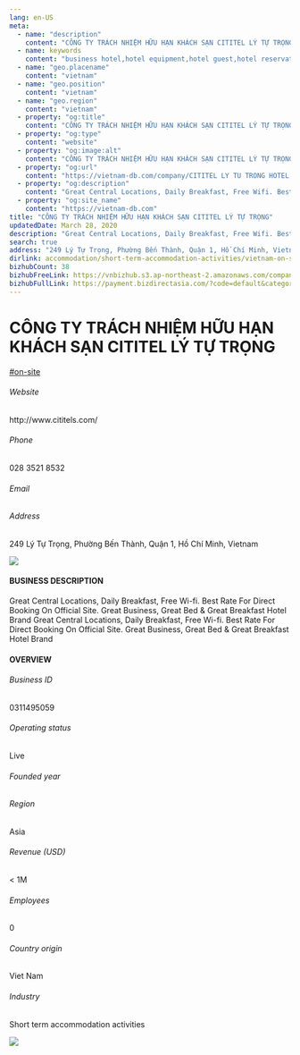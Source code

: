 ```yaml
---
lang: en-US
meta:
  - name: "description"
    content: "CÔNG TY TRÁCH NHIỆM HỮU HẠN KHÁCH SẠN CITITEL LÝ TỰ TRỌNG"
  - name: keywords
    content: "business hotel,hotel equipment,hotel guest,hotel reservation,leisure hotel,on site,resort,resort hotels,tourism,travelers,vacation,vacation,vacation,vacation,vacation,vietnam-on-site-companies"
  - name: "geo.placename"
    content: "vietnam"
  - name: "geo.position"
    content: "vietnam"
  - name: "geo.region"
    content: "vietnam"
  - property: "og:title"
    content: "CÔNG TY TRÁCH NHIỆM HỮU HẠN KHÁCH SẠN CITITEL LÝ TỰ TRỌNG | Vietnam DB"
  - property: "og:type"
    content: "website"
  - property: "og:image:alt"
    content: "CÔNG TY TRÁCH NHIỆM HỮU HẠN KHÁCH SẠN CITITEL LÝ TỰ TRỌNG"
  - property: "og:url"
    content: "https://vietnam-db.com/company/CITITEL LY TU TRONG HOTEL COMPANY LIMITED-2817071"
  - property: "og:description"
    content: "Great Central Locations, Daily Breakfast, Free Wifi. Best Rate For Direct Booking On Official Site. Great Business, Great Bed & Great Breakfast Hotel Brand	Great Central Locations, Daily Breakfast, Free Wifi. Best Rate For Direct Booking On Official Site. Great Business, Great Bed & Great Breakfast Hotel Brand"
  - property: "og:site_name"
    content: "https://vietnam-db.com"
title: "CÔNG TY TRÁCH NHIỆM HỮU HẠN KHÁCH SẠN CITITEL LÝ TỰ TRỌNG"
updatedDate: March 28, 2020
description: "Great Central Locations, Daily Breakfast, Free Wifi. Best Rate For Direct Booking On Official Site. Great Business, Great Bed & Great Breakfast Hotel Brand	Great Central Locations, Daily Breakfast, Free Wifi. Best Rate For Direct Booking On Official Site. Great Business, Great Bed & Great Breakfast Hotel Brand"
search: true
address: "249 Lý Tự Trọng, Phường Bến Thành, Quận 1, Hồ Chí Minh, Vietnam"
dirlink: accommodation/short-term-accommodation-activities/vietnam-on-site-companies
bizhubCount: 38
bizhubFreeLink: https://vnbizhub.s3.ap-northeast-2.amazonaws.com/companies/vietnam-on-site-companies_preview.xlsx
bizhubFullLink: https://payment.bizdirectasia.com/?code=default&category=bizhub&item=vietnam-on-site-companies&redirect=https://vietnam-db.com
---
```



<div class="bd-item">
    <div class="item-content">
        <div class="detail-title-wrap">
            <h1 class="detail-title">
                CÔNG TY TRÁCH NHIỆM HỮU HẠN KHÁCH SẠN CITITEL LÝ TỰ TRỌNG
            </h1>
        </div>
		<div class="detail-tagslist"><a href="/accommodation/short-term-accommodation-activities/tags/on-site" class="detail-tagitem">#on-site</a></div>
        <h6 class="bd-label">Website</h6>
        <p>http://www.cititels.com/</p>
		<h6 class="bd-label">Phone</h6>
        <p>028 3521 8532</p>
        <h6 class="bd-label">Email</h6>
        <p><a class="textColorPrimary" href="#"></a></p>
        <h6 class="bd-label">Address</h6>
        <p>249 Lý Tự Trọng, Phường Bến Thành, Quận 1, Hồ Chí Minh, Vietnam</p>
    </div>
</div>

<div class="banner-wrap text-center"><a href="" class="banner-link"><img src="/assets/vndb.com/BannerAds2.jpg" class="banner-img"></a></div>

<div class="bd-item">
    <div class="item-content">
        <h4 class="textColorPrimary item-title">BUSINESS DESCRIPTION</h4>
        <p>Great Central Locations, Daily Breakfast, Free Wi-fi. Best Rate For Direct Booking On Official Site. Great Business, Great Bed & Great Breakfast Hotel Brand	Great Central Locations, Daily Breakfast, Free Wi-fi. Best Rate For Direct Booking On Official Site. Great Business, Great Bed & Great Breakfast Hotel Brand</p>
    </div>
</div>

<div class="bd-item">
    <div class="item-content">
        <h4 class="textColorPrimary item-title">OVERVIEW</h4>
        <div class="item-info">
            <h6 class="bd-label">Business ID</h6>
            <p>0311495059</p>
        </div>
        <div class="item-info">
            <h6 class="bd-label">Operating status</h6>
            <p>Live<small class="bd-status_dot live"></small></p>
        </div>
        <div class="item-info">
            <h6 class="bd-label">Founded year</h6>
            <p></p>
        </div>
        <div class="item-info">
            <h6 class="bd-label">Region</h6>
            <p>Asia</p>
        </div>
        <div class="item-info">
            <h6 class="bd-label">Revenue (USD)</h6>
            <p>&lt; 1M</p>
        </div>
        <div class="item-info">
            <h6 class="bd-label">Employees</h6>
            <p>0</p>
        </div>
        <div class="item-info">
            <h6 class="bd-label">Country origin</h6>
            <p>Viet Nam</p>
        </div>
        <div class="item-info">
            <h6 class="bd-label">Industry</h6>
            <p>Short term accommodation activities</p>
        </div>
    </div>
</div>

<div class="banner-wrap text-center"><a href="" class="banner-link"><img src="/assets/vndb.com/BannerAd_04_728x90.jpg" class="banner-img"></a></div>

<CustomPopup popupTitle="ENTER EMAIL TO DOWNLOAD" popupSubTitle="The companies data will be sent to your inbox. Please enter your email." :free="this.$frontmatter.bizhubFreeLink" :paid="this.$frontmatter.bizhubFullLink" :count="this.$frontmatter.bizhubCount"/>

